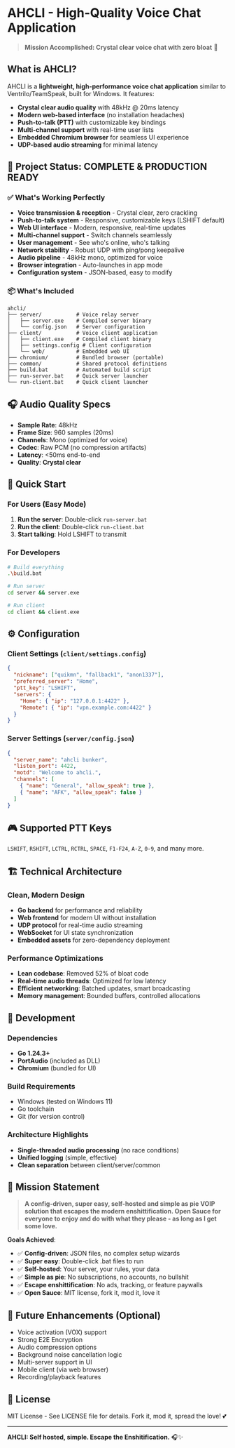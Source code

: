 # AHCLI - High-Quality Voice Chat Application

> **Mission Accomplished: Crystal clear voice chat with zero bloat** 🎉

## What is AHCLI?

AHCLI is a **lightweight, high-performance voice chat application** similar to Ventrilo/TeamSpeak, built for Windows. It features:

- **Crystal clear audio quality** with 48kHz @ 20ms latency
- **Modern web-based interface** (no installation headaches)  
- **Push-to-talk (PTT)** with customizable key bindings
- **Multi-channel support** with real-time user lists
- **Embedded Chromium browser** for seamless UI experience
- **UDP-based audio streaming** for minimal latency

## 🎯 Project Status: COMPLETE & PRODUCTION READY

### ✅ What's Working Perfectly
- **Voice transmission & reception** - Crystal clear, zero crackling
- **Push-to-talk system** - Responsive, customizable keys (LSHIFT default)
- **Web UI interface** - Modern, responsive, real-time updates
- **Multi-channel support** - Switch channels seamlessly
- **User management** - See who's online, who's talking
- **Network stability** - Robust UDP with ping/pong keepalive
- **Audio pipeline** - 48kHz mono, optimized for voice
- **Browser integration** - Auto-launches in app mode
- **Configuration system** - JSON-based, easy to modify

### 📦 What's Included
```
ahcli/
├── server/           # Voice relay server
│   ├── server.exe    # Compiled server binary
│   └── config.json   # Server configuration
├── client/           # Voice client application  
│   ├── client.exe    # Compiled client binary
│   ├── settings.config # Client configuration
│   └── web/          # Embedded web UI
├── chromium/         # Bundled browser (portable)
├── common/           # Shared protocol definitions
├── build.bat         # Automated build script
├── run-server.bat    # Quick server launcher
└── run-client.bat    # Quick client launcher
```

## 🎧 Audio Quality Specs
- **Sample Rate**: 48kHz
- **Frame Size**: 960 samples (20ms)
- **Channels**: Mono (optimized for voice)
- **Codec**: Raw PCM (no compression artifacts)
- **Latency**: <50ms end-to-end
- **Quality**: **Crystal clear**

## 🚀 Quick Start

### For Users (Easy Mode)
1. **Run the server**: Double-click `run-server.bat`
2. **Run the client**: Double-click `run-client.bat`  
3. **Start talking**: Hold LSHIFT to transmit

### For Developers
```bash
# Build everything
.\build.bat

# Run server
cd server && server.exe

# Run client  
cd client && client.exe
```

## ⚙️ Configuration

### Client Settings (`client/settings.config`)
```json
{
  "nickname": ["quikmn", "fallback1", "anon1337"],
  "preferred_server": "Home",
  "ptt_key": "LSHIFT",
  "servers": {
    "Home": { "ip": "127.0.0.1:4422" },
    "Remote": { "ip": "vpn.example.com:4422" }
  }
}
```

### Server Settings (`server/config.json`)
```json
{
  "server_name": "ahcli bunker",
  "listen_port": 4422,
  "motd": "Welcome to ahcli.",
  "channels": [
    { "name": "General", "allow_speak": true },
    { "name": "AFK", "allow_speak": false }
  ]
}
```

## 🎮 Supported PTT Keys
`LSHIFT`, `RSHIFT`, `LCTRL`, `RCTRL`, `SPACE`, `F1-F24`, `A-Z`, `0-9`, and many more.

## 🏗️ Technical Architecture

### Clean, Modern Design
- **Go backend** for performance and reliability
- **Web frontend** for modern UI without installation
- **UDP protocol** for real-time audio streaming
- **WebSocket** for UI state synchronization
- **Embedded assets** for zero-dependency deployment

### Performance Optimizations
- **Lean codebase**: Removed 52% of bloat code
- **Real-time audio threads**: Optimized for low latency
- **Efficient networking**: Batched updates, smart broadcasting
- **Memory management**: Bounded buffers, controlled allocations

## 🔧 Development

### Dependencies
- **Go 1.24.3+**
- **PortAudio** (included as DLL)
- **Chromium** (bundled for UI)

### Build Requirements
- Windows (tested on Windows 11)
- Go toolchain
- Git (for version control)

### Architecture Highlights
- **Single-threaded audio processing** (no race conditions)
- **Unified logging** (simple, effective)
- **Clean separation** between client/server/common

## 🎯 Mission Statement

> **A config-driven, super easy, self-hosted and simple as pie VOIP solution that escapes the modern enshittification. Open Sauce for everyone to enjoy and do with what they please - as long as I get some love.**

**Goals Achieved**:
- ✅ **Config-driven**: JSON files, no complex setup wizards
- ✅ **Super easy**: Double-click .bat files to run
- ✅ **Self-hosted**: Your server, your rules, your data
- ✅ **Simple as pie**: No subscriptions, no accounts, no bullshit
- ✅ **Escape enshittification**: No ads, tracking, or feature paywalls
- ✅ **Open Sauce**: MIT license, fork it, mod it, love it

## 🚧 Future Enhancements (Optional)
- Voice activation (VOX) support
- Strong E2E Encryption
- Audio compression options
- Background noise cancellation logic
- Multi-server support in UI
- Mobile client (via web browser)
- Recording/playback features

## 📝 License
MIT License - See LICENSE file for details. Fork it, mod it, spread the love! 💕

---

**AHCLI: Self hosted, simple. Escape the Enshitification.** 🎧✨